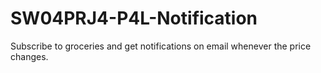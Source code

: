 # SW04PRJ4-P4L-Notification
Subscribe to groceries and get notifications on email whenever the price changes.

